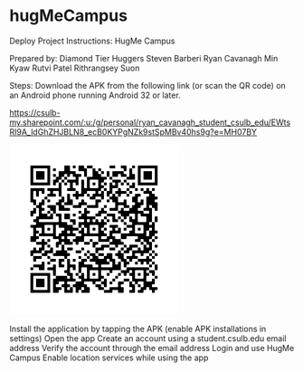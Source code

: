 # hugMeCampus
Deploy Project Instructions:
HugMe Campus

Prepared by:
Diamond Tier Huggers
Steven Barberi
Ryan Cavanagh
Min Kyaw
Rutvi Patel
Rithrangsey Suon


Steps:
Download the APK from the following link (or scan the QR code) on an Android phone running Android 32 or later.

https://csulb-my.sharepoint.com/:u:/g/personal/ryan_cavanagh_student_csulb_edu/EWtsRI9A_ldGhZHJBLN8_ecB0KYPgNZk9stSpMBv40hs9g?e=MH07BY

![QR Code](frame-2.png)

Install the application by tapping the APK (enable APK installations in settings)
Open the app
Create an account using a student.csulb.edu email address
Verify the account through the email address
Login and use HugMe Campus
Enable location services while using the app






